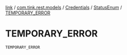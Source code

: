 [link](../../../index.md) / [com.tink.rest.models](../../index.md) / [Credentials](../index.md) / [StatusEnum](index.md) / [TEMPORARY_ERROR](./-t-e-m-p-o-r-a-r-y_-e-r-r-o-r.md)

# TEMPORARY_ERROR

`TEMPORARY_ERROR`